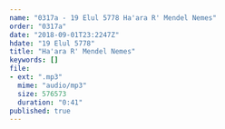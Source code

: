 ```yaml
---
name: "0317a - 19 Elul 5778 Ha'ara R' Mendel Nemes"
order: "0317a"
date: "2018-09-01T23:2247Z"
hdate: "19 Elul 5778"
title: "Ha'ara R' Mendel Nemes"
keywords: []
file:
- ext: ".mp3"
  mime: "audio/mp3"
  size: 576573
  duration: "0:41"
published: true
---
```

